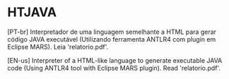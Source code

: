 # HTJAVA

[PT-br] Interpretador de uma linguagem semelhante a HTML para gerar código JAVA executável (Utilizando ferramenta ANTLR4 com plugin em Eclipse MARS).
Leia 'relatorio.pdf'.



[EN-us] Interpreter of a HTML-like language to generate executable JAVA code (Using ANTLR4 tool with Eclipse MARS plugin).
Read 'relatorio.pdf'.
